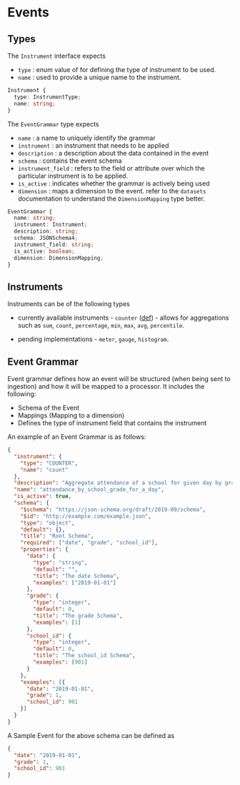 # Events

## Types

The `Instrument` interface expects
- `type` : enum value of for defining the type of instrument to be used.
- `name` : used to provide a unique name to the instrument.

```ts
Instrument {
  type: InstrumentType;
  name: string;
}
```

The `EventGrammar` type expects
- `name` : a name to uniquely identify the grammar
- `instrument` : an instrument that needs to be applied
- `description` : a description about the data contained in the event
- `schema` : contains the event schema
- `instrument_field` : refers to the field or attribute over which the particular instrument is to be applied.
- `is_active` : indicates whether the grammar is actively being used 
- `dimension` : maps a dimension to the event. refer to the `datasets` documentation to understand the `DimensionMapping` type better.

```ts
EventGrammar {
  name: string;
  instrument: Instrument;
  description: string;
  schema: JSONSchema4;
  instrument_field: string;
  is_active: boolean;
  dimension: DimensionMapping;
}
```

## Instruments

Instruments can be of the following types
- currently available instruments - `counter` ([def](https://opentelemetry.io/docs/reference/specification/metrics/api/#counter)) - allows for aggregations such as `sum`, `count`, `percentage`, `min`, `max`, `avg`, `percentile`.

- pending implementations - `meter`, `gauge`, `histogram`.

## Event Grammar

Event grammar defines how an event will be structured (when being sent to ingestion) and how it will be mapped to a processor. It includes the following:

- Schema of the Event
- Mappings (Mapping to a dimension)
- Defines the type of instrument field that contains the instrument

An example of an Event Grammar is as follows:

```json
{
  "instrument": {
    "type": "COUNTER",
    "name": "count"
  },
  "description": "Aggregate attendance of a school for given day by grade",
  "name": "attendance_by_school_grade_for_a_day",
  "is_active": true,
  "schema": {
    "$schema": "https://json-schema.org/draft/2019-09/schema",
    "$id": "http://example.com/example.json",
    "type": "object",
    "default": {},
    "title": "Root Schema",
    "required": ["date", "grade", "school_id"],
    "properties": {
      "date": {
        "type": "string",
        "default": "",
        "title": "The date Schema",
        "examples": ["2019-01-01"]
      },
      "grade": {
        "type": "integer",
        "default": 0,
        "title": "The grade Schema",
        "examples": [1]
      },
      "school_id": {
        "type": "integer",
        "default": 0,
        "title": "The school_id Schema",
        "examples": [901]
      }
    },
    "examples": [{
      "date": "2019-01-01",
      "grade": 1,
      "school_id": 901
    }]
  }
}
```

A Sample Event for the above schema can be defined as

```json
{
  "date": "2019-01-01",
  "grade": 1,
  "school_id": 901
}
```
